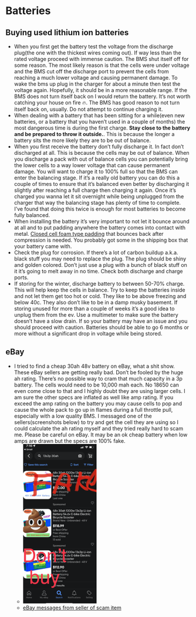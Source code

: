# Batteries

## Buying used lithium ion batteries

* When you first get the battery test the voltage from the discharge plug(the one with the thickest wires coming out). If way less than the rated voltage proceed with immense caution. The BMS shut itself off for some reason. The most likely reason is that the cells were under voltage and the BMS cut off the discharge port to prevent the cells from reaching a much lower voltage and causing permanent damage. To wake the bms up plug in the charger for about a minute then test the voltage again. Hopefully, it should be in a more reasonable range.  If the BMS does not turn itself back on I would return the battery. It’s not worth catching your house on fire 🔥.  The BMS has good reason to not turn itself back on, usually.  Do not attempt to continue charging it.
* When dealing with a battery that has been sitting for a while(even new batteries, or a battery that you haven’t used in a couple of months) the most dangerous time is during the first charge. **Stay close to the battery and be prepared to throw it outside.**. This is because the longer a battery sits the more likely they are to be out of balance.
* When you first receive the battery don’t fully discharge it.  In fact don’t discharged at all. This is because the cells may be out of balance. When you discharge a pack with out of balance cells you can potentially bring the lower cells to a way lower voltage that can cause permanent damage. You will want to charge it to 100% full so that the BMS can enter the balancing stage. If it’s a really old battery you can do this a couple of times to ensure that it’s balanced even better by discharging it slightly after reaching a full charge then charging it again. Once it’s charged you wanna let it sit overnight while being unplugged from the charger that way the balancing stage has plenty of time to complete. I’ve found that doing this twice is enough for most batteries to become fully balanced.
* When installing the battery it’s very important to not let it bounce around at all and to put padding anywhere the battery comes into contact with metal. [Closed cell foam type padding](https://www.amazon.com/Artilife-Neoprene-Perfect-Cosplay-Padding/dp/B08FX3V8Z7/ref=sr_1_7?keywords=closed+cell+foam&qid=1645587858&sprefix=closed+cell+%2Caps%2C266&sr=8-7) that bounces back after compression is needed. You probably got some in the shipping box that your battery came with.
* Check the plug for corrosion.  If there’s a lot of carbon buildup a.k.a. black stuff you may need to replace the plug. The plug should  be shiny and golden colored. Don’t just use a plug with a bunch of black stuff on it it’s going to melt away in no time.  Check both discharge and charge ports.
* If storing for the winter, discharge battery to between 50-70% charge. This will help keep the cells in balance.  Try to keep the batteries inside and not let them get too hot or cold. They like to be above freezing and below 40c. They also don’t like to be in a damp musky basement. If storing unused for more than a couple of weeks it’s a good idea to unplug them from the ev.  Use a multimeter to make sure the battery doesn’t have a slow drain. If so your battery may have an issue and you should proceed with caution. Batteries should be able to go 6 months or more without a significant drop in voltage while being stored.

## eBay

* I tried to find a cheap 30ah 48v battery on eBay, what a shit show. These eBay sellers are getting really bad. Don’t be fooled by the huge ah rating. There’s no possible way to cram that much capacity in a 3p battery. The cells would need to be 10,000 mah each. No 18650 can even come close to that and I highly doubt they are using larger cells.  I am sure the other specs are inflated as well like amp rating.  If you exceed the amp rating on the battery you may cause cells to pop and cause the whole pack to go up in flames during a full throttle pull, especially with a low quality BMS.  I messaged one of the sellers(screenshots below) to try and get the cell they are using so I could calculate the ah rating myself and they tried really hard to scam me. Please be careful on eBay. It may be an ok cheap battery when low amps are drawn but the specs are 100% fake.
  * <img src="images/ebayPoo.png" alt="ebayPoo" width="200"/>
  * <a href="ebayMessages.md" target="_blank">eBay messages from seller of scam item</a>
